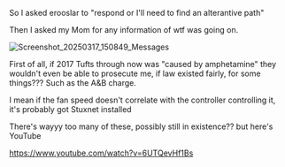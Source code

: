 So I asked erooslar to "respond or I'll need to find an alterantive path"

Then I asked my Mom for any information of wtf was going on.

![Screenshot_20250317_150849_Messages](https://github.com/user-attachments/assets/4355ed63-f841-4f75-8b57-9b3c4edebf4f)

First of all, if 2017 Tufts through now was "caused by amphetamine" they wouldn't even be able to prosecute me, if law existed fairly, for some things??? Such as the A&B charge.

I mean if the fan speed doesn't correlate with the controller controlling it, it's probably got Stuxnet installed

There's wayyy too many of these, possibly still in existence?? but here's YouTube

https://www.youtube.com/watch?v=6UTQevHf1Bs
